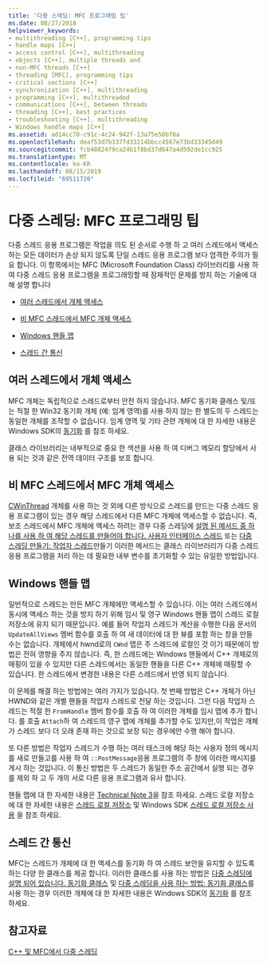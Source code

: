 ```yaml
---
title: '다중 스레딩: MFC 프로그래밍 팁'
ms.date: 08/27/2018
helpviewer_keywords:
- multithreading [C++], programming tips
- handle maps [C++]
- access control [C++], multithreading
- objects [C++], multiple threads and
- non-MFC threads [C++]
- threading [MFC], programming tips
- critical sections [C++]
- synchronization [C++], multithreading
- programming [C++], multithreaded
- communications [C++], between threads
- threading [C++], best practices
- troubleshooting [C++], multithreading
- Windows handle maps [C++]
ms.assetid: ad14cc70-c91c-4c24-942f-13a75e58bf8a
ms.openlocfilehash: deaf53d7b337fd33214bbcc4567e73bd33345d49
ms.sourcegitcommit: fcb48824f9ca24b1f8bd37d647a4d592de1cc925
ms.translationtype: MT
ms.contentlocale: ko-KR
ms.lasthandoff: 08/15/2019
ms.locfileid: "69511720"
---
```

# <a name="multithreading-mfc-programming-tips"></a>다중 스레딩: MFC 프로그래밍 팁

다중 스레드 응용 프로그램은 작업을 의도 된 순서로 수행 하 고 여러 스레드에서 액세스 하는 모든 데이터가 손상 되지 않도록 단일 스레드 응용 프로그램 보다 엄격한 주의가 필요 합니다. 이 항목에서는 MFC (Microsoft Foundation Class) 라이브러리를 사용 하 여 다중 스레드 응용 프로그램을 프로그래밍할 때 잠재적인 문제를 방지 하는 기술에 대해 설명 합니다

- [여러 스레드에서 개체 액세스](#_core_accessing_objects_from_multiple_threads)

- [비 MFC 스레드에서 MFC 개체 액세스](#_core_accessing_mfc_objects_from_non.2d.mfc_threads)

- [Windows 핸들 맵](#_core_windows_handle_maps)

- [스레드 간 통신](#_core_communicating_between_threads)

##  <a name="_core_accessing_objects_from_multiple_threads"></a>여러 스레드에서 개체 액세스

MFC 개체는 독립적으로 스레드로부터 안전 하지 않습니다. MFC 동기화 클래스 및/또는 적절 한 Win32 동기화 개체 (예: 임계 영역)를 사용 하지 않는 한 별도의 두 스레드는 동일한 개체를 조작할 수 없습니다. 임계 영역 및 기타 관련 개체에 대 한 자세한 내용은 Windows SDK의 [동기화](/windows/win32/Sync/synchronization) 를 참조 하세요.

클래스 라이브러리는 내부적으로 중요 한 섹션을 사용 하 여 디버그 메모리 할당에서 사용 되는 것과 같은 전역 데이터 구조를 보호 합니다.

##  <a name="_core_accessing_mfc_objects_from_non.2d.mfc_threads"></a>비 MFC 스레드에서 MFC 개체 액세스

[CWinThread](../mfc/reference/cwinthread-class.md) 개체를 사용 하는 것 외에 다른 방식으로 스레드를 만드는 다중 스레드 응용 프로그램이 있는 경우 해당 스레드에서 다른 MFC 개체에 액세스할 수 없습니다. 즉, 보조 스레드에서 MFC 개체에 액세스 하려는 경우 다중 스레딩에 [설명 된 메서드 중 하나를 사용 하 여 해당 스레드를 만들어야 합니다. 사용자 인터페이스 스레드](multithreading-creating-user-interface-threads.md) 또는 [다중 스레딩 만들기: 작업자 스레드](multithreading-creating-worker-threads.md)만들기 이러한 메서드는 클래스 라이브러리가 다중 스레드 응용 프로그램을 처리 하는 데 필요한 내부 변수를 초기화할 수 있는 유일한 방법입니다.

##  <a name="_core_windows_handle_maps"></a>Windows 핸들 맵

일반적으로 스레드는 만든 MFC 개체에만 액세스할 수 있습니다. 이는 여러 스레드에서 동시에 액세스 하는 것을 방지 하기 위해 임시 및 영구 Windows 핸들 맵이 스레드 로컬 저장소에 유지 되기 때문입니다. 예를 들어 작업자 스레드가 계산을 수행한 다음 문서의 `UpdateAllViews` 멤버 함수를 호출 하 여 새 데이터에 대 한 뷰를 포함 하는 창을 만들 수는 없습니다. 개체에서 hwnd로의 `CWnd` 맵은 주 스레드에 로컬인 것 이기 때문에이 방법은 전혀 영향을 주지 않습니다. 즉, 한 스레드에는 Windows 핸들에서 C++ 개체로의 매핑이 있을 수 있지만 다른 스레드에서는 동일한 핸들을 다른 C++ 개체에 매핑할 수 있습니다. 한 스레드에서 변경한 내용은 다른 스레드에서 반영 되지 않습니다.

이 문제를 해결 하는 방법에는 여러 가지가 있습니다. 첫 번째 방법은 C++ 개체가 아닌 HWND와 같은 개별 핸들을 작업자 스레드로 전달 하는 것입니다. 그런 다음 작업자 스레드는 적절 한 `FromHandle` 멤버 함수를 호출 하 여 이러한 개체를 임시 맵에 추가 합니다. 를 호출 `Attach`하 여 스레드의 영구 맵에 개체를 추가할 수도 있지만,이 작업은 개체가 스레드 보다 더 오래 존재 하는 것으로 보장 되는 경우에만 수행 해야 합니다.

또 다른 방법은 작업자 스레드가 수행 하는 여러 태스크에 해당 하는 사용자 정의 메시지를 새로 만들고를 사용 하 여 `::PostMessage`응용 프로그램의 주 창에 이러한 메시지를 게시 하는 것입니다. 이 통신 방법은 두 스레드가 동일한 주소 공간에서 실행 되는 경우를 제외 하 고 두 개의 서로 다른 응용 프로그램과 유사 합니다.

핸들 맵에 대 한 자세한 내용은 [Technical Note 3](../mfc/tn003-mapping-of-windows-handles-to-objects.md)을 참조 하세요. 스레드 로컬 저장소에 대 한 자세한 내용은 [스레드 로컬 저장소](/windows/win32/ProcThread/thread-local-storage) 및 Windows SDK [스레드 로컬 저장소 사용](/windows/win32/ProcThread/using-thread-local-storage) 을 참조 하세요.

##  <a name="_core_communicating_between_threads"></a>스레드 간 통신

MFC는 스레드가 개체에 대 한 액세스를 동기화 하 여 스레드 보안을 유지할 수 있도록 하는 다양 한 클래스를 제공 합니다. 이러한 클래스를 사용 하는 방법은 [다중 스레딩에 설명 되어 있습니다. 동기화 클래스](multithreading-how-to-use-the-synchronization-classes.md) 및 [다중 스레딩을 사용 하는 방법: 동기화 클래스](multithreading-when-to-use-the-synchronization-classes.md)를 사용 하는 경우 이러한 개체에 대 한 자세한 내용은 Windows SDK의 [동기화](/windows/win32/Sync/synchronization) 를 참조 하세요.

## <a name="see-also"></a>참고자료

[C++ 및 MFC에서 다중 스레딩](multithreading-with-cpp-and-mfc.md)
